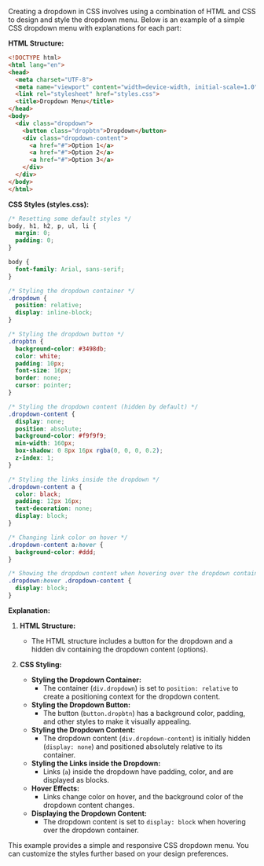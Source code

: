 Creating a dropdown in CSS involves using a combination of HTML and CSS to design and style the dropdown menu. Below is an example of a simple CSS dropdown menu with explanations for each part:

**HTML Structure:**

```html
<!DOCTYPE html>
<html lang="en">
<head>
  <meta charset="UTF-8">
  <meta name="viewport" content="width=device-width, initial-scale=1.0">
  <link rel="stylesheet" href="styles.css">
  <title>Dropdown Menu</title>
</head>
<body>
  <div class="dropdown">
    <button class="dropbtn">Dropdown</button>
    <div class="dropdown-content">
      <a href="#">Option 1</a>
      <a href="#">Option 2</a>
      <a href="#">Option 3</a>
    </div>
  </div>
</body>
</html>
```

**CSS Styles (styles.css):**

```css
/* Resetting some default styles */
body, h1, h2, p, ul, li {
  margin: 0;
  padding: 0;
}

body {
  font-family: Arial, sans-serif;
}

/* Styling the dropdown container */
.dropdown {
  position: relative;
  display: inline-block;
}

/* Styling the dropdown button */
.dropbtn {
  background-color: #3498db;
  color: white;
  padding: 10px;
  font-size: 16px;
  border: none;
  cursor: pointer;
}

/* Styling the dropdown content (hidden by default) */
.dropdown-content {
  display: none;
  position: absolute;
  background-color: #f9f9f9;
  min-width: 160px;
  box-shadow: 0 8px 16px rgba(0, 0, 0, 0.2);
  z-index: 1;
}

/* Styling the links inside the dropdown */
.dropdown-content a {
  color: black;
  padding: 12px 16px;
  text-decoration: none;
  display: block;
}

/* Changing link color on hover */
.dropdown-content a:hover {
  background-color: #ddd;
}

/* Showing the dropdown content when hovering over the dropdown container */
.dropdown:hover .dropdown-content {
  display: block;
}
```

**Explanation:**

1. **HTML Structure:**
   - The HTML structure includes a button for the dropdown and a hidden div containing the dropdown content (options).

2. **CSS Styling:**
   - **Styling the Dropdown Container:**
     - The container (`div.dropdown`) is set to `position: relative` to create a positioning context for the dropdown content.
   - **Styling the Dropdown Button:**
     - The button (`button.dropbtn`) has a background color, padding, and other styles to make it visually appealing.
   - **Styling the Dropdown Content:**
     - The dropdown content (`div.dropdown-content`) is initially hidden (`display: none`) and positioned absolutely relative to its container.
   - **Styling the Links inside the Dropdown:**
     - Links (`a`) inside the dropdown have padding, color, and are displayed as blocks.
   - **Hover Effects:**
     - Links change color on hover, and the background color of the dropdown content changes.
   - **Displaying the Dropdown Content:**
     - The dropdown content is set to `display: block` when hovering over the dropdown container.

This example provides a simple and responsive CSS dropdown menu. You can customize the styles further based on your design preferences.